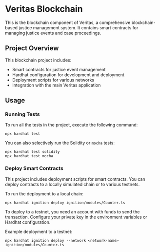 # Veritas Blockchain

This is the blockchain component of Veritas, a comprehensive blockchain-based justice management system. It contains smart contracts for managing justice events and case proceedings.

## Project Overview

This blockchain project includes:

- Smart contracts for justice event management
- Hardhat configuration for development and deployment
- Deployment scripts for various networks
- Integration with the main Veritas application

## Usage

### Running Tests

To run all the tests in the project, execute the following command:

```shell
npx hardhat test
```

You can also selectively run the Solidity or `mocha` tests:

```shell
npx hardhat test solidity
npx hardhat test mocha
```

### Deploy Smart Contracts

This project includes deployment scripts for smart contracts. You can deploy contracts to a locally simulated chain or to various testnets.

To run the deployment to a local chain:

```shell
npx hardhat ignition deploy ignition/modules/Counter.ts
```

To deploy to a testnet, you need an account with funds to send the transaction. Configure your private key in the environment variables or Hardhat configuration.

Example deployment to a testnet:

```shell
npx hardhat ignition deploy --network <network-name> ignition/modules/Counter.ts
```
